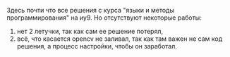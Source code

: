 Здесь почти что все решения с курса "языки и методы программирования" на иу9. Но отсутствуют некоторые работы:
1. нет 2 летучки, так как сам ее решение потерял,
2. всё, что касается opencv не заливал, так как там важен не сам код решения, а процесс настройки, чтобы он заработал.
